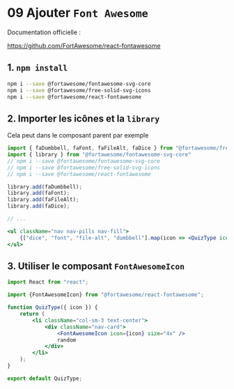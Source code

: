 # 09 Ajouter `Font Awesome`

Documentation officielle :

https://github.com/FortAwesome/react-fontawesome

## 1. `npm install`

```bash
npm i --save @fortawesome/fontawesome-svg-core
npm i --save @fortawesome/free-solid-svg-icons
npm i --save @fortawesome/react-fontawesome
```



## 2. Importer les icônes et la `library`

Cela peut dans le composant parent par exemple

```jsx
import { faDumbbell, faFont, faFileAlt, faDice } from "@fortawesome/free-solid-svg-icons"
import { library } from "@fortawesome/fontawesome-svg-core"
// npm i --save @fortawesome/fontawesome-svg-core
// npm i --save @fortawesome/free-solid-svg-icons
// npm i --save @fortawesome/react-fontawesome

library.add(faDumbbell);
library.add(faFont);
library.add(faFileAlt);
library.add(faDice);

// ...

<ul className="nav nav-pills nav-fill">
    {["dice", "font", "file-alt", "dumbbell"].map(icon => <QuizType icon={icon} />)}
</ul>
```

 

## 3. Utiliser le composant `FontAwesomeIcon`

```jsx
import React from "react";

import {FontAwesomeIcon} from "@fortawesome/react-fontawesome";

function QuizType({ icon }) {
    return (
        <li className="col-sm-3 text-center">
            <div className="nav-card">
                <FontAwesomeIcon icon={icon} size="4x" />
                random
            </div>
        </li>
    );
}

export default QuizType;

```

